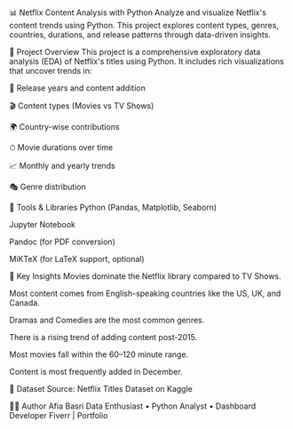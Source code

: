 📊 Netflix Content Analysis with Python
Analyze and visualize Netflix's content trends using Python. This project explores content types, genres, countries, durations, and release patterns through data-driven insights.

🚀 Project Overview
This project is a comprehensive exploratory data analysis (EDA) of Netflix's titles using Python. It includes rich visualizations that uncover trends in:

   📅 Release years and content addition

   🎬 Content types (Movies vs TV Shows)

   🌍 Country-wise contributions

   ⏱ Movie durations over time

   📈 Monthly and yearly trends

   🎭 Genre distribution

🧰 Tools & Libraries
   Python (Pandas, Matplotlib, Seaborn)

   Jupyter Notebook

   Pandoc (for PDF conversion)

   MiKTeX (for LaTeX support, optional)

📌 Key Insights
   Movies dominate the Netflix library compared to TV Shows.

   Most content comes from English-speaking countries like the US, UK, and Canada.

   Dramas and Comedies are the most common genres.

   There is a rising trend of adding content post-2015.

   Most movies fall within the 60–120 minute range.

  Content is most frequently added in December.

📂 Dataset
Source: Netflix Titles Dataset on Kaggle

👩‍💻 Author
Afia Basri
Data Enthusiast • Python Analyst • Dashboard Developer
Fiverr | Portfolio
